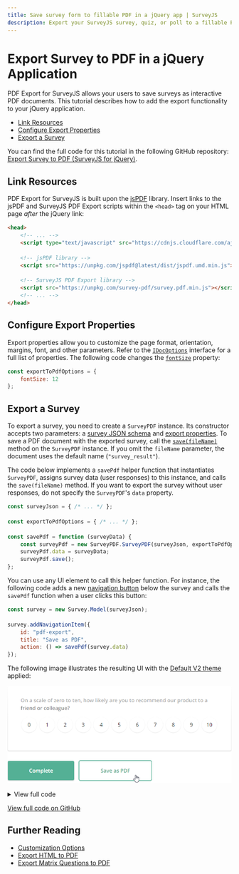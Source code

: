 ```yaml
---
title: Save survey form to fillable PDF in a jQuery app | SurveyJS
description: Export your SurveyJS survey, quiz, or poll to a fillable PDF form in a jQuery application. A step-by-step guide to help you get started.
---
```

# Export Survey to PDF in a jQuery Application

PDF Export for SurveyJS allows your users to save surveys as interactive PDF documents. This tutorial describes how to add the export functionality to your jQuery application.

- [Link Resources](#link-resources)
- [Configure Export Properties](#configure-export-properties)
- [Export a Survey](#export-a-survey)

You can find the full code for this tutorial in the following GitHub repository: <a href="https://github.com/surveyjs/code-examples/tree/main/get-started-pdf/jquery" target="blank">Export Survey to PDF (SurveyJS for jQuery)</a>.

## Link Resources

PDF Export for SurveyJS is built upon the <a href="https://github.com/parallax/jsPDF#readme" target="_blank">jsPDF</a> library. Insert links to the jsPDF and SurveyJS PDF Export scripts within the `<head>` tag on your HTML page _after_ the jQuery link:

```html
<head>
    <!-- ... -->
    <script type="text/javascript" src="https://cdnjs.cloudflare.com/ajax/libs/jquery/3.5.1/jquery.min.js"></script>

    <!-- jsPDF library -->
    <script src="https://unpkg.com/jspdf@latest/dist/jspdf.umd.min.js"></script>

    <!-- SurveyJS PDF Export library -->
    <script src="https://unpkg.com/survey-pdf/survey.pdf.min.js"></script>
    <!-- ... -->
</head>
```

## Configure Export Properties

Export properties allow you to customize the page format, orientation, margins, font, and other parameters. Refer to the [`IDocOptions`](/Documentation/Pdf-Export?id=idocoptions) interface for a full list of properties. The following code changes the [`fontSize`](/Documentation/Pdf-Export?id=idocoptions#fontSize) property:

```js
const exportToPdfOptions = {
    fontSize: 12
};
```

## Export a Survey

To export a survey, you need to create a `SurveyPDF` instance. Its constructor accepts two parameters: a [survey JSON schema](/Documentation/Library?id=design-survey-create-a-simple-survey#define-a-static-survey-model-in-json) and [export properties](#configure-export-properties). To save a PDF document with the exported survey, call the [`save(fileName)`](/Documentation/Pdf-Export?id=surveypdf#save) method on the `SurveyPDF` instance. If you omit the `fileName` parameter, the document uses the default name (`"survey_result"`).

The code below implements a `savePdf` helper function that instantiates `SurveyPDF`, assigns survey data (user responses) to this instance, and calls the `save(fileName)` method. If you want to export the survey without user responses, do not specify the `SurveyPDF`'s `data` property.

```js
const surveyJson = { /* ... */ };

const exportToPdfOptions = { /* ... */ };

const savePdf = function (surveyData) {
    const surveyPdf = new SurveyPDF.SurveyPDF(surveyJson, exportToPdfOptions);
    surveyPdf.data = surveyData;
    surveyPdf.save();
};
```

You can use any UI element to call this helper function. For instance, the following code adds a new [navigation button](/Documentation/Library?id=iaction) below the survey and calls the `savePdf` function when a user clicks this button:

```js
const survey = new Survey.Model(surveyJson);

survey.addNavigationItem({
    id: "pdf-export",
    title: "Save as PDF",
    action: () => savePdf(survey.data)
});
```

The following image illustrates the resulting UI with the [Default V2 theme](/Documentation/Library?id=get-started-jquery#link-surveyjs-resources) applied:

![Export Survey to PDF - Save as PDF navigation button](images/surveypdf-navigation-button.png)

<details>
    <summary>View full code</summary>  

```html
<!DOCTYPE html>
<html>
<head>
    <title>Export Survey to PDF - SurveyJS for jQuery</title>
    <meta charset="utf-8">
    <script type="text/javascript" src="https://cdnjs.cloudflare.com/ajax/libs/jquery/3.5.1/jquery.min.js"></script>

    <!-- jsPDF library -->
    <script src="https://unpkg.com/jspdf@latest/dist/jspdf.umd.min.js"></script>

    <link href="https://unpkg.com/survey-jquery/defaultV2.min.css" type="text/css" rel="stylesheet">
    <script type="text/javascript" src="https://unpkg.com/survey-jquery/survey.jquery.min.js"></script>

    <!-- SurveyJS PDF Export library -->
    <script src="https://unpkg.com/survey-pdf/survey.pdf.min.js"></script>
    
    <script type="text/javascript" src="index.js"></script>
</head>
<body>
    <div id="surveyContainer"></div>
</body>
</html>
```

```js
Survey.StylesManager.applyTheme("defaultV2");

const surveyJson = {
    // ...
};

const survey = new Survey.Model(surveyJson);

const exportToPdfOptions = {
    fontSize: 12
};

const savePdf = function (surveyData) {
    const surveyPdf = new SurveyPDF.SurveyPDF(surveyJson, exportToPdfOptions);
    surveyPdf.data = surveyData;
    surveyPdf.save();
};

survey.addNavigationItem({
    id: "pdf-export",
    title: "Save as PDF",
    action: () => savePdf(survey.data)
});

$(function() {
    $("#surveyContainer").Survey({ model: survey });
});
```
</details>

<a href="https://github.com/surveyjs/code-examples/tree/main/get-started-pdf/jquery" target="blank">View full code on GitHub</a>

## Further Reading

- [Customization Options](/Documentation/Pdf-Export?id=Customization-Options)
- [Export HTML to PDF](/Documentation/Pdf-Export?id=HtmlToPdf)
- [Export Matrix Questions to PDF](/Documentation/Pdf-Export?id=MatrixToPdf)